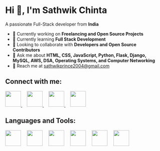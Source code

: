# Hi 👋, I'm Sathwik Chinta

A passionate Full-Stack developer from **India**  

- 🚀 Currently working on **Freelancing and Open Source Projects**  
- 🌱 Currently learning **Full Stack Development**  
- 🥳 Looking to collaborate with **Developers and Open Source Contributors**  
- 💬 Ask me about **HTML, CSS, JavaScript, Python, Flask, Django, MySQL, AWS, DSA, Operating Systems, and Computer Networking**  
- 📧 Reach me at [sathwikprince2004@gmail.com](mailto:sathwikprince2004@gmail.com)  

## Connect with me:
<p align="left">
    <a href="https://x.com/yuva82144?t=sMlct4hPSQDTTh4jKNbryg&s=09" target="_blank" style="margin-right: 15px;">
        <img src="https://cdn.jsdelivr.net/gh/devicons/devicon/icons/twitter/twitter-original.svg" width="50" height="50"/>
    </a>
    <a href="https://www.linkedin.com/in/sathwikchinta/" target="_blank" style="margin-right: 15px;">
        <img src="https://cdn.jsdelivr.net/gh/devicons/devicon/icons/linkedin/linkedin-original.svg" width="50" height="50"/>
    </a>
    <a href="https://www.instagram.com/prince_sathwik/?hl=en" target="_blank" style="margin-right: 15px;">
        <img src="https://upload.wikimedia.org/wikipedia/commons/a/a5/Instagram_icon.png" width="50" height="50"/>
    </a>
    <a href="https://www.naukri.com/mnjuser/profile?id=&altresid" target="_blank">
        <img src="https://static.naukimg.com/s/4/100/i/naukri_Logo.png" width="50" height="50"/>
    </a>
</p>

## Languages and Tools:
<p align="left">
    <img src="https://cdn.jsdelivr.net/gh/devicons/devicon/icons/python/python-original.svg" width="50" height="50" style="margin-right: 15px;"/>
    <img src="https://cdn.jsdelivr.net/gh/devicons/devicon/icons/javascript/javascript-original.svg" width="50" height="50" style="margin-right: 15px;"/>
    <img src="https://cdn.jsdelivr.net/gh/devicons/devicon/icons/mysql/mysql-original-wordmark.svg" width="50" height="50" style="margin-right: 15px;"/>
    <img src="https://cdn.jsdelivr.net/gh/devicons/devicon/icons/django/django-plain-wordmark.svg" width="50" height="50" style="margin-right: 15px;"/>
    <img src="https://cdn.jsdelivr.net/gh/devicons/devicon/icons/flask/flask-original-wordmark.svg" width="50" height="50" style="margin-right: 15px;"/>
    <img src="https://upload.wikimedia.org/wikipedia/commons/9/93/Amazon_Web_Services_Logo.svg" width="50" height="50"/>
</p>


